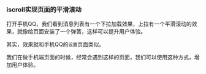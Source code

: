 ### iscroll实现页面的平滑滚动

打开手机QQ，我们看到消息列表有一个下拉加载效果，上拉有一个平滑滚动的效果，就像给页面安装了一个弹簧，这样可以提升用户体验。

其实，效果就和手机QQ的`设置`页面类似。

我们在做手机端页面的时候，经常会遇到这样的页面，我们可以使用这种方式，增加用户体验。